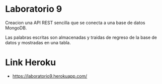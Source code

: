 # Laboratorio 9
Creacion una API REST sencilla que se conecta a una base de datos MongoDB.

Las palabras escritas son almacenadas y traidas de regreso de la base de datos y mostradas en una tabla.

# Link Heroku
* https://laboratorio9.herokuapp.com/
